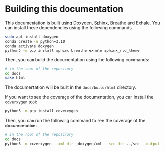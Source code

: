 # Building this documentation

This documentation is built using Doxygen, Sphinx, Breathe and Exhale.
You can install these dependencies using the following commands:

```bash
sudo apt install doxygen
conda create -n python=3.10
conda activate doxygen
python3 -m pip install sphinx breathe exhale sphinx_rtd_theme
```

Then, you can build the documentation using the following commands:

```bash
# in the root of the repository
cd docs
make html
```

The documentation will be built in the `docs/build/html` directory.

If you want to see the coverage of the documentation, you can install the `coverxygen` tool:

```bash
python3 -m pip install coverxygen
```

Then, you can run the following command to see the coverage of the documentation:

```bash
# in the root of the repository
cd docs
python3 -m coverxygen --xml-dir _doxygen/xml --src-dir ../src --output doc-coverage.info --format markdown-summary
```
